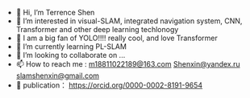 - 👋 Hi, I’m Terrence Shen
- 👀 I’m interested in visual-SLAM, integrated navigation system, CNN, Transformer and other deep learning techlonogy
- 🌱 I am a big fan of YOLO!!!! really cool, and love Transformer
- 🌱 I’m currently learning PL-SLAM
- 💞️ I’m looking to collaborate on ...
- 📫 How to reach me : m18811022189@163.com   Shenxin@yandex.ru slamshenxin@gmail.com
- 👋 publication： https://orcid.org/0000-0002-8191-9654

<!---
terrense/terrense is a ✨ special ✨ repository because its `README.md` (this file) appears on your GitHub profile.
You can click the Preview link to take a look at your changes.
--->
